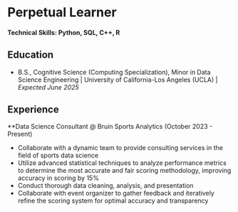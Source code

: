 # Perpetual Learner

#### Technical Skills: Python, SQL, C++, R

## Education
- B.S., Cognitive Science (Computing Specialization), Minor in Data Science Engineering | University of California-Los Angeles (UCLA) | _Expected June 2025_

## Experience
**Data Science Consultant @ Bruin Sports Analytics (October 2023 - Present)
- Collaborate with a dynamic team to provide consulting services in the field of sports data science
- Utilize advanced statistical techniques to analyze performance metrics to determine the most accurate and fair scoring methodology, improving accuracy in scoring by 15%
- Conduct thorough data cleaning, analysis, and presentation
- Collaborate with event organizer to gather feedback and iteratively refine the scoring system for optimal accuracy and transparency
